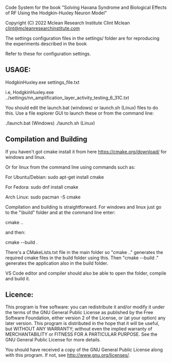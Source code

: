 Code System for the book "Solving Havana Syndrome and Biological Effects of RF Using the Hodgkin-Huxley Neuron Model"

Copyright (C) 2022 Mclean Research Institute Clint Mclean <clint@mcleanresearchinstitute.com>

The settings configuration files in the settings/ folder are for reproducing the experiments described in the book

Refer to these for configuration settings.

USAGE:
------

HodgkinHuxley.exe settings_file.txt

i.e,
HodgkinHuxley.exe ../settings/nn_amplification_layer_activity_testing_6_31C.txt

You should edit the launch.bat (windows) or launch.sh (Linux) files to do this. Use a file explorer GUI to launch these or from the command line:

./launch.bat (Windows)
./launch.sh (Linux)


Compilation and Building
------------------------

If you haven't got cmake install it from here https://cmake.org/download/ for windows and linux.

Or for linux from the command line using commands such as:

For Ubuntu/Debian:
sudo apt-get install cmake

For Fedora:
sudo dnf install cmake

Arch Linux:
sudo pacman -S cmake

Compilation and building is straightforward. For windows and linux just go to the "\build" folder and at the command line enter:

cmake ..

and then:

cmake --build .


There's a CMakeLists.txt file in the main folder so "cmake .." generates the required cmake files in the build folder using this. Then "cmake --build ." generates the application also in the build folder.

VS Code editor and compiler should also be able to open the folder, compile and build it.


Licence:
--------

This program is free software: you can redistribute it and/or modify it under the terms of the GNU General Public License as published by the Free Software Foundation, either version 2 of the License, or (at your option) any later version. This program is distributed in the hope that it will be useful, but WITHOUT ANY WARRANTY; without even the implied warranty of MERCHANTABILITY or FITNESS FOR A PARTICULAR PURPOSE.  See the GNU General Public License for more details.

You should have received a copy of the GNU General Public License along with this program. If not, see <http://www.gnu.org/licenses/>.
